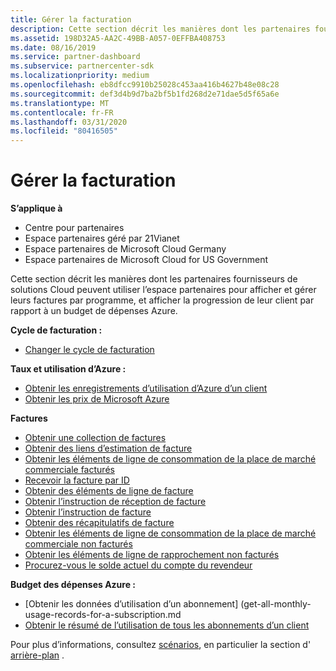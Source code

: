 ```yaml
---
title: Gérer la facturation
description: Cette section décrit les manières dont les partenaires fournisseurs de solutions Cloud peuvent utiliser l’espace partenaires pour afficher et gérer leurs factures par programmation, et afficher la progression de leur client par rapport à un budget de dépenses Azure.
ms.assetid: 198D32A5-AA2C-49BB-A057-0EFFBA408753
ms.date: 08/16/2019
ms.service: partner-dashboard
ms.subservice: partnercenter-sdk
ms.localizationpriority: medium
ms.openlocfilehash: eb8dfcc9910b25028c453aa416b4627b48e08c28
ms.sourcegitcommit: def3d4b9d7ba2bf5b1fd268d2e71dae5d5f65a6e
ms.translationtype: MT
ms.contentlocale: fr-FR
ms.lasthandoff: 03/31/2020
ms.locfileid: "80416505"
---
```

# <a name="manage-billing"></a>Gérer la facturation


**S’applique à**

- Centre pour partenaires
- Espace partenaires géré par 21Vianet
- Espace partenaires de Microsoft Cloud Germany
- Espace partenaires de Microsoft Cloud for US Government

Cette section décrit les manières dont les partenaires fournisseurs de solutions Cloud peuvent utiliser l’espace partenaires pour afficher et gérer leurs factures par programme, et afficher la progression de leur client par rapport à un budget de dépenses Azure.

**Cycle de facturation :**
- [Changer le cycle de facturation](change-the-billing-cycle.md)

**Taux et utilisation d’Azure :**
- [Obtenir les enregistrements d’utilisation d’Azure d’un client](get-a-customer-s-utilization-record-for-azure.md)
- [Obtenir les prix de Microsoft Azure](get-prices-for-microsoft-azure.md)

**Factures**
- [Obtenir une collection de factures](get-a-collection-of-invoices.md)
- [Obtenir des liens d’estimation de facture](get-invoice-estimate-links.md)
- [Obtenir les éléments de ligne de consommation de la place de marché commerciale facturés](get-invoice-billed-consumption-lineitems.md)
- [Recevoir la facture par ID](get-invoice-by-id.md)
- [Obtenir des éléments de ligne de facture](get-invoiceline-items.md)
- [Obtenir l’instruction de réception de facture](get-invoice-receipt-statement.md)
- [Obtenir l’instruction de facture](get-invoice-statement.md) 
- [Obtenir des récapitulatifs de facture](get-invoice-summaries.md)
- [Obtenir les éléments de ligne de consommation de la place de marché commerciale non facturés](get-invoice-unbilled-consumption-lineitems.md)
- [Obtenir les éléments de ligne de rapprochement non facturés](get-invoice-unbilled-recon-lineitems.md)
- [Procurez-vous le solde actuel du compte du revendeur](get-the-reseller-s-current-account-balance.md)

**Budget des dépenses Azure :**
- [Obtenir les données d’utilisation d’un abonnement] (get-all-monthly-usage-records-for-a-subscription.md
- [Obtenir le résumé de l’utilisation de tous les abonnements d’un client](get-a-customer-usage-summary.md)

Pour plus d’informations, consultez [scénarios](scenarios.md), en particulier la section d' [arrière-plan](scenarios.md#background) .

 

 




